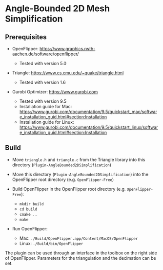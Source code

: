 # Angle-Bounded 2D Mesh Simplification

## Prerequisites

- OpenFlipper: https://www.graphics.rwth-aachen.de/software/openflipper/
    - Tested with version 5.0

- Triangle: https://www.cs.cmu.edu/~quake/triangle.html
    - Tested with version 1.6

- Gurobi Optimizer: https://www.gurobi.com
    - Tested with version 9.5
    - Installation guide for Mac:
      https://www.gurobi.com/documentation/9.5/quickstart_mac/software_installation_guid.html#section:Installation
    - Installation guide for Linux:
      https://www.gurobi.com/documentation/9.5/quickstart_linux/software_installation_guid.html#section:Installation

## Build

- Move `triangle.h` and `triangle.c` from the Triangle library
  into this directory (``Plugin-AngleBounded2DSimplification``)

- Move this directory (``Plugin-AngleBounded2DSimplification``)
  into the OpenFlipper root directory (e.g. ``OpenFlipper-Free``)

- Build OpenFlipper in the OpenFlipper root directory (e.g. ``OpenFlipper-Free``):
    - ``mkdir build``
    - ``cd build``
    - ``cmake ..``
    - ``make``

- Run OpenFlipper:
    - Mac: ``./Build/OpenFlipper.app/Content/MacOS/OpenFlipper``
    - Linux: ``./Build/bin/OpenFlipper``

The plugin can be used through an interface in the toolbox on the right side of OpenFlipper.
Parameters for the triangulation and the decimation can be set.
